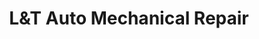 ---
title: "L&T Auto Mechanical Repair"
url: /canterbury/landt-auto-mechanical-repair/
shop: car repair
---